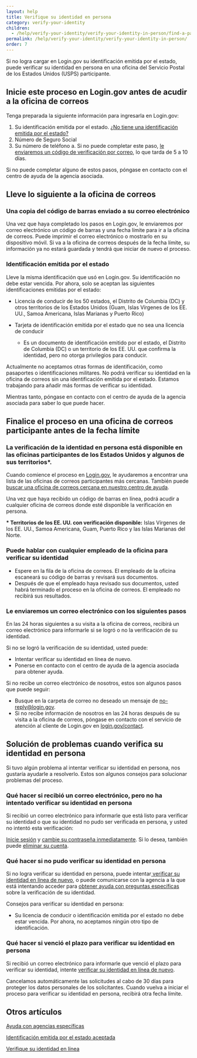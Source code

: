 ```yaml
---
layout: help 
title: Verifique su identidad en persona 
category: verify-your-identity
children: 
  - /help/verify-your-identity/verify-your-identity-in-person/find-a-participating-post-office/
permalink: /help/verify-your-identity/verify-your-identity-in-person/
order: 7
---
```

Si no logra cargar en Login.gov su identificación emitida por el estado, puede verificar su identidad en persona en una oficina del Servicio Postal de los Estados Unidos (USPS) participante.

## Inicie este proceso en Login.gov antes de acudir a la oficina de correos&nbsp;

Tenga preparada la siguiente información para ingresarla en Login.gov:

1. Su identificación emitida por el estado. [¿No tiene una identificación emitida por el estado?](/help/verify-your-identity/accepted-state-issued-identification/)
2. Número de Seguro Social
3. Su número de teléfono
   a. Si no puede completar este paso, [le enviaremos un código de verificación por correo](/help/verify-your-identity/verify-your-address-by-mail/), lo que tarda de 5 a 10 días.

Si no puede completar alguno de estos pasos, póngase en contacto con el centro de ayuda de la agencia asociada.   

## Lleve lo siguiente a la oficina de correos

### Una copia del código de barras enviado a su correo electrónico

Una vez que haya completado los pasos en Login.gov, le enviaremos por correo electrónico un código de barras y una fecha límite para ir a la oficina de correos. Puede imprimir el correo electrónico o mostrarlo en su dispositivo móvil. Si va a la oficina de correos después de la fecha límite, su información ya no estará guardada y tendrá que iniciar de nuevo el proceso.  

### Identificación emitida por el estado

Lleve la misma identificación que usó en Login.gov. Su identificación no debe estar vencida. Por ahora, solo se aceptan las siguientes identificaciones emitidas por el estado: 

* Licencia de conducir de los 50 estados, el Distrito de Columbia (DC) y otros territorios de los Estados Unidos (Guam, Islas Vírgenes de los EE. UU., Samoa Americana, Islas Marianas y Puerto Rico)
* Tarjeta de identificación emitida por el estado que no sea una licencia de conducir
  
  * Es un documento de identificación emitido por el estado, el Distrito de Columbia (DC) o un territorio de los EE. UU. que confirma la identidad, pero no otorga privilegios para conducir.

Actualmente no aceptamos otras formas de identificación, como pasaportes o identificaciones militares. No podrá verificar su identidad en la oficina de correos sin una identificación emitida por el estado. Estamos trabajando para añadir más formas de verificar su identidad.

Mientras tanto, póngase en contacto con el centro de ayuda de la agencia asociada para saber lo que puede hacer.

## Finalice el proceso en una oficina de correos participante antes de la fecha límite

### La verificación de la identidad en persona está disponible en las oficinas participantes de los Estados Unidos y algunos de sus territorios*.

Cuando comience el proceso en [Login.gov](https://secure.login.gov/), le ayudaremos a encontrar una lista de las oficinas de correos participantes más cercanas. También puede [buscar una oficina de correos cercana en nuestro centro de ayuda](/help/verify-your-identity/verify-your-identity-in-person/find-a-participating-post-office/).

Una vez que haya recibido un código de barras en línea, podrá acudir a cualquier oficina de correos donde esté disponible la verificación en persona.

**\* Territorios de los EE. UU. con verificación disponible:** Islas Vírgenes de los EE. UU., Samoa Americana, Guam, Puerto Rico y las Islas Marianas del Norte.

### Puede hablar con cualquier empleado de la oficina para verificar su identidad

* Espere en la fila de la oficina de correos. El empleado de la oficina escaneará su código de barras y revisará sus documentos.
* Después de que el empleado haya revisado sus documentos, usted habrá terminado el proceso en la oficina de correos. El empleado no recibirá sus resultados.

### Le enviaremos un correo electrónico con los siguientes pasos

En las 24 horas siguientes a su visita a la oficina de correos, recibirá un correo electrónico para informarle si se logró o no la verificación de su identidad. 

Si no se logró la verificación de su identidad, usted puede:

* Intentar verificar su identidad en línea de nuevo.
* Ponerse en contacto con el centro de ayuda de la agencia asociada para obtener ayuda.

Si no recibe un correo electrónico de nosotros, estos son algunos pasos que puede seguir:

* Busque en la carpeta de correo no deseado un mensaje de [no-reply@login.gov](mailto:no-reply@login.gov).
* Si no recibe información de nosotros en las 24 horas después de su visita a la oficina de correos, póngase en contacto con el servicio de atención al cliente de Login.gov en [login.gov/contact](https://login.gov/contact). 

## Solución de problemas cuando verifica su identidad en persona

Si tuvo algún problema al intentar verificar su identidad en persona, nos gustaría ayudarle a resolverlo. Estos son algunos consejos para solucionar problemas del proceso. 

### Qué hacer si recibió un correo electrónico, pero no ha intentado verificar su identidad en persona

Si recibió un correo electrónico para informarle que está listo para verificar su identidad o que su identidad no pudo ser verificada en persona, y usted no intentó esta verificación: 

[Inicie sesión](https://secure.login.gov/) y [cambie su contraseña inmediatamente](/help/manage-your-account/change-your-password/). Si lo desea, también puede [eliminar su cuenta](/help/manage-your-account/delete-your-account/). 

### Qué hacer si no pudo verificar su identidad en persona

Si no logra verificar su identidad en persona, puede intentar[ verificar su identidad en línea de nuevo](/help/verify-your-identity/how-to-verify-your-identity/), o puede comunicarse con la agencia a la que está intentando acceder para [obtener ayuda con preguntas específicas](/help/specific-agencies/overview/) sobre la verificación de su identidad.

Consejos para verificar su identidad en persona: 

* Su licencia de conducir o identificación emitida por el estado no debe estar vencida. Por ahora, no aceptamos ningún otro tipo de identificación.

### Qué hacer si venció el plazo para verificar su identidad en persona

Si recibió un correo electrónico para informarle que venció el plazo para verificar su identidad, intente [verificar su identidad en línea de nuevo](/help/verify-your-identity/how-to-verify-your-identity/). 

Cancelamos automáticamente las solicitudes al cabo de 30 días para proteger los datos personales de los solicitantes. Cuando vuelva a iniciar el proceso para verificar su identidad en persona, recibirá otra fecha límite. 

## Otros artículos

[Ayuda con agencias específicas](/help/specific-agencies/overview/)

[Identificación emitida por el estado aceptada](/help/verify-your-identity/accepted-state-issued-identification/)

[Verifique su identidad en línea](/help/verify-your-identity/how-to-verify-your-identity/)